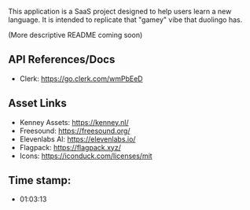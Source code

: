 This application is a SaaS project designed to help users learn a new language. It is intended to replicate that "gamey" vibe that duolingo has.

(More descriptive README coming soon)


## API References/Docs
- Clerk: https://go.clerk.com/wmPbEeD

## Asset Links
- Kenney Assets: https://kenney.nl/ 
- Freesound: https://freesound.org/ 
- Elevenlabs AI: https://elevenlabs.io/ 
- Flagpack: https://flagpack.xyz/ 
- Icons: https://iconduck.com/licenses/mit 

## Time stamp:
- 01:03:13